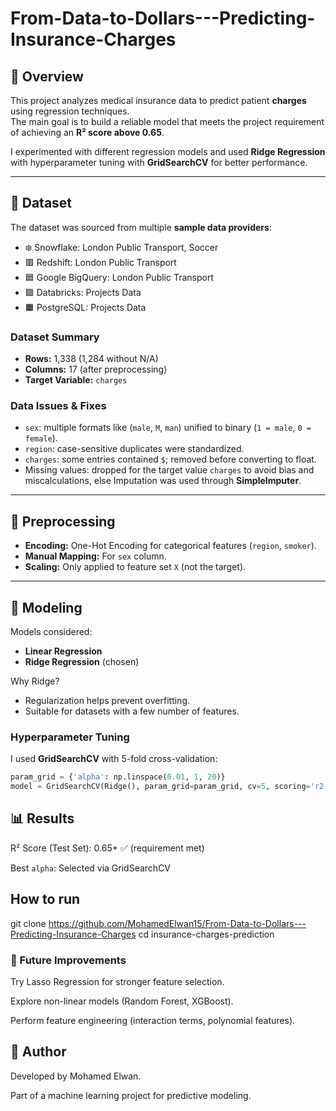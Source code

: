 # From-Data-to-Dollars---Predicting-Insurance-Charges

## 📌 Overview
This project analyzes medical insurance data to predict patient **charges** using regression techniques.  
The main goal is to build a reliable model that meets the project requirement of achieving an **R² score above 0.65**.  

I experimented with different regression models and  used **Ridge Regression** with hyperparameter tuning with **GridSearchCV** for better performance.  

---

## 📂 Dataset
The dataset was sourced from multiple **sample data providers**:
- ❄️ Snowflake: London Public Transport, Soccer  
- 🟥 Redshift: London Public Transport  
- 🟦 Google BigQuery: London Public Transport  
- 🟪 Databricks: Projects Data  
- 🟧 PostgreSQL: Projects Data  

### Dataset Summary
- **Rows:** 1,338 (1,284 without N/A)  
- **Columns:** 17 (after preprocessing)  
- **Target Variable:** `charges`  

### Data Issues & Fixes
- `sex`: multiple formats like (`male`, `M`, `man`) unified to binary (`1 = male`, `0 = female`).  
- `region`: case-sensitive duplicates were standardized.  
- `charges`: some entries contained `$`; removed before converting to float.  
- Missing values: dropped for the target value `charges` to avoid bias and miscalculations, else Imputation was used through **SimpleImputer**.  

---

## 🔧 Preprocessing
- **Encoding:** One-Hot Encoding for categorical features (`region`, `smoker`).  
- **Manual Mapping:** For `sex` column.  
- **Scaling:** Only applied to feature set `X` (not the target).  

---

## 🤖 Modeling
Models considered:
- **Linear Regression**  
- **Ridge Regression** (chosen)  

Why Ridge?  
- Regularization helps prevent overfitting.  
- Suitable for datasets with a few number of features.  

### Hyperparameter Tuning
I used **GridSearchCV** with 5-fold cross-validation:  
```python
param_grid = {'alpha': np.linspace(0.01, 1, 20)}
model = GridSearchCV(Ridge(), param_grid=param_grid, cv=5, scoring='r2')
```
## 📊 Results
R² Score (Test Set): 0.65+ ✅ (requirement met)

Best `alpha`: Selected via GridSearchCV

## How to run
git clone https://github.com/MohamedElwan15/From-Data-to-Dollars---Predicting-Insurance-Charges
cd insurance-charges-prediction

### 🔮 Future Improvements
Try Lasso Regression for stronger feature selection.

Explore non-linear models (Random Forest, XGBoost).

Perform feature engineering (interaction terms, polynomial features).

## 👤 Author

Developed by Mohamed Elwan.

Part of a machine learning project for predictive modeling.
